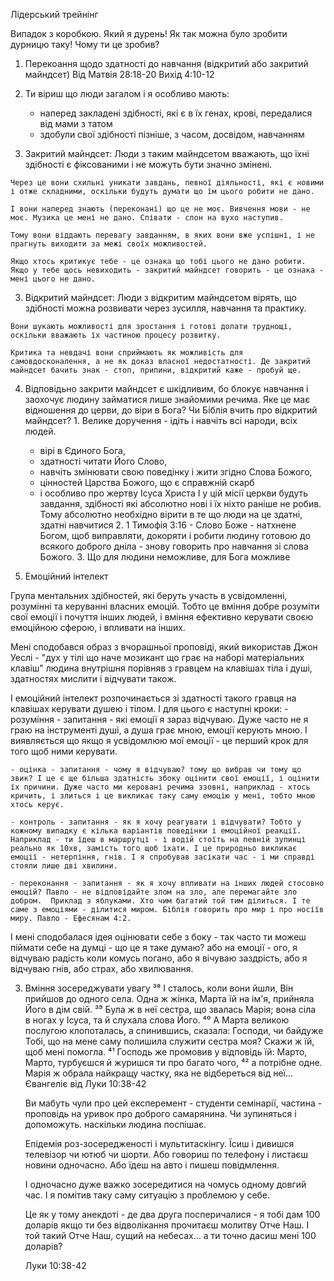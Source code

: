 Лідерський трейнінг

Випадок з коробкою. Який я дурень! Як так можна було зробити дурницю таку! Чому ти це зробив? 

1. Перекоання щодо здатності до навчання (відкритий або закритий майндсет)
  Від Матвія 28:18-20
  Вихід 4:10-12

  1. Ти віриш що люди загалом і я особливо мають:
      - наперед закладені здібності, які є в їх генах, крові, передалися від мами з татом 
      - здобули свої здібності пізніше, з часом, досвідом, навчанням

  2. Закритий майндсет:
    Люди з таким майндсетом вважають, що їхні здібності є фіксованими і не можуть бути значно змінені.

    Через це вони схильні уникати завдань, певної діяльності, які є новими і отже складними, оскільки будуть думати що їм цього робити не дано.

    І вони наперед знають (переконані) що це не моє. Вивчення мови - не моє. Музика це мені не дано. Співати - слон на вухо наступив. 

    Тому вони віддають перевагу завданням, в яких вони вже успішні, і не прагнуть виходити за межі своїх можливостей.

    Якщо хтось критикує тебе - це ознака що тобі цього не дано робити. Якщо у тебе щось невиходить - закритий майндсет говорить - це ознака - мені цього не дано. 

  3. Відкритий майндсет:
    Люди з відкритим майндсетом вірять, що здібності можна розвивати через зусилля, навчання та практику.

    Вони шукають можливості для зростання і готові долати труднощі, оскільки вважають їх частиною процесу розвитку.

    Критика та невдачі вони сприймають як можливість для самовдосконалення, а не як доказ власної недостатності. Де закритий майндсет бачить знак - стоп, припини, відкритий каже - пробуй ще. 

  4. Відповідьно закрити майндсет є шкідливим, бо блокує навчання і заохочує людину займатися лише знайомими речима. Яке це має відношення до церви, до віри в Бога? Чи Біблія вчить про відкритий майндсет?
    1. Велике доручення - ідіть і навчіть всі народи, всіх людей. 
       - вірі в Єдиного Бога, 
       - здатності читати Його Слово, 
       - навчіть змінювати свою поведінку і жити згідно Слова Божого,
       - цінностей Царства Божого, що є справжній скарб
       - і особливо про жертву Ісуса Христа
      І у цій місії церкви будуть завдання, здібності які абсолютно нові і їх ніхто раніше не робив. Тому абсолютно необхідно вірити в те що люди на це здатні, здатні навчитися
    2. 1 Тимофія 3:16 - Слово Боже - натхнене Богом, щоб виправляти, докоряти і робити людину готовою до всякого доброго дніла - знову говорить про навчання зі слова Божого. 
    3. Що для людини неможливе, для Бога можливе

1. Емоційний інтелект

  Група ментальних здібностей, які беруть участь в усвідомленні, розумінні та керуванні власних емоцій. Тобто це вміння добре розуміти свої емоції і почуття інших людей, і вміння ефективно керувати своєю емоційною сферою, і впливати на інших. 
  
  Мені сподобався образ з вчорашньої проповіді, який використав Джон Уеслі - "дух у тілі що наче мозикант що грає на наборі матеріальних клавіш" людина внутрішня порівняв з гравцем на клавішах тіла і душі, здатностях мислити і відчувати також. 

  І емоційний інтелект розпочинається зі здатності такого гравця на клавішах керувати душею і тілом. І для цього є наступні кроки:
    - розуміння - запитання - які емоції я зараз відчуваю. Дуже часто не я граю на інструменті душі, а душа грає мною, емоції керують мною. І виявляється що якщо я усвідомлюю мої емоції - це перший крок для того щоб ними керувати. 

    - оцінка - запитання - чому я відчуваю? тому що вибрав чи тому що звик? І це є ще більша здатність збоку оцінити свої емоції, і оцінити їх причини. Дуже часто ми керовані речима ззовні, наприклад - хтось кричить, і злиться і це викликає таку саму емоцію у мені, тобто мною хтось керує. 

    - контроль - запитання - як я хочу реагувати і відчувати? Тобто у кожному випадку є кілька варіантів поведінки і емоційної реакції. Наприклад - ти їдеш в маршрутці - і водій стоїть на певній зупинці реально як 10хв, замість того щоб їхати. І це природньо викликає емоції - нетерпіння, гнів. І я спробував засікати час - і ми справді стояли лише дві хвилини. 

    - переконання - запитання - як я хочу впливати на інших людей стосовно емоцій? Павло - не відповідайте злом на зло, але перемагайте зло добром.  Приклад з яблуками. Хто чим багатий той тим ділиться. І те саме з емоціями - ділитися миром. Біблія говорить про мир і про носіїв миру. Павло - Ефесянам 4:2. 

  І мені сподобалася ідея оцінювати себе з боку - так часто ти можеш піймати себе на думці - що це я таке думаю? або на емоції - ого, я відчуваю радість коли комусь погано, або я вічуваю заздрість, або я відчуваю гнів, або страх, або хвилювання. 

3. Вміння зосереджувати увагу
      ³⁸ І сталось, коли вони йшли, Він прийшов до одного села. Одна ж жінка, Марта їй на ім'я, прийняла Його в дім свій. 
      ³⁹ Була ж в неї сестра, що звалась Марія; вона сіла в ногах у Ісуса, та й слухала слова Його. ⁴⁰ А Марта великою послугою клопоталась, а спинившись, сказала: Господи, чи байдуже Тобі, що на мене саму полишила служити сестра моя? Скажи ж їй, щоб мені помогла. ⁴¹ Господь же промовив у відповідь їй: Марто, Марто, турбуєшся й журишся ти про багато чого, ⁴² а потрібне одне. Марія ж обрала найкращу частку, яка не відбереться від неї...
      Євангеліє від Луки 10:38-42

   Ви мабуть чули про цей експеремент - студенти семінарії, частина - проповідь на уривок про доброго самарянина. Чи зупиняться і допоможуть. наскільки людина поспішає. 

   Епідемія роз-зосередженості і мультитаскінгу. Їсиш і дивишся телевізор чи ютюб чи шорти. Або говориш по телефону і листаєш новини одночасно. Або їдеш на авто і пишеш повідмлення. 

   І одночасно дуже важко зосередитися на чомусь одному довгий час. І я помітив таку саму ситуацію з проблемою у себе. 

   Це як у тому анекдоті - де два друга посперичалися - я тобі дам 100 доларів якщо ти без відволікання прочитаєш молитву Отче Наш. І той такий Отче Наш, сущий на небесах... а ти точно дасиш мені 100 доларів? 

   Луки 10:38-42
